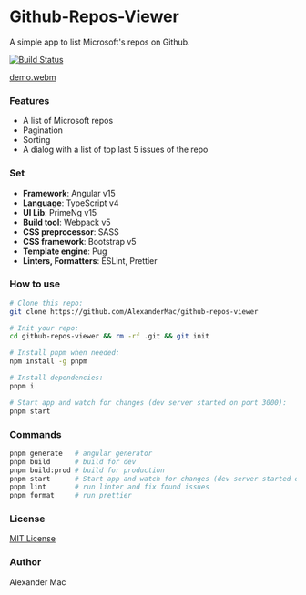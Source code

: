 # Github-Repos-Viewer
A simple app to list Microsoft's repos on Github.

[![Build Status](https://github.com/AlexanderMac/github-repos-viewer/workflows/CI/badge.svg)](https://github.com/AlexanderMac/github-repos-viewer/actions?query=workflow%3ACI)

[demo.webm](https://github.com/AlexanderMac/github-repos-viewer/assets/1192919/b9b3969d-0953-4fba-acbf-0bb8f98cb261)

### Features
- A list of Microsoft repos
- Pagination
- Sorting
- A dialog with a list of top last 5 issues of the repo

### Set
- **Framework**: Angular v15
- **Language**: TypeScript v4
- **UI Lib**: PrimeNg v15
- **Build tool**: Webpack v5
- **CSS preprocessor**: SASS
- **CSS framework**: Bootstrap v5
- **Template engine**: Pug
- **Linters, Formatters**: ESLint, Prettier

### How to use
```sh
# Clone this repo:
git clone https://github.com/AlexanderMac/github-repos-viewer

# Init your repo:
cd github-repos-viewer && rm -rf .git && git init

# Install pnpm when needed:
npm install -g pnpm

# Install dependencies:
pnpm i

# Start app and watch for changes (dev server started on port 3000):
pnpm start
```

### Commands
```sh
pnpm generate   # angular generator
pnpm build      # build for dev
pnpm build:prod # build for production
pnpm start      # Start app and watch for changes (dev server started on port 3000)
pnpm lint       # run linter and fix found issues
pnpm format     # run prettier
```

### License
[MIT License](LICENSE)

### Author
Alexander Mac
